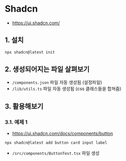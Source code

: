# Shadcn

- https://ui.shadcn.com/

## 1. 설치

```bash
npx shadcn@latest init
```

## 2. 생성되어지는 파일 살펴보기

- `/components.json` 파일 자동 생성됨 (설정파일)
- `/lib/utils.ts` 파일 자동 생성됨 (css 클래스들을 합쳐줌)

## 3. 활용해보기

### 3.1. 예제 1

- https://ui.shadcn.com/docs/components/button

```bash
npx shadcn@latest add button card input label
```

- `/src/components/ButtonTest.tsx` 파일 생성

